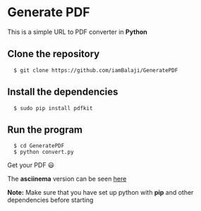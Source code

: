 # Generate PDF
This is a simple URL to PDF converter in **Python**

Clone the repository
---------------------

      $ git clone https://github.com/iamBalaji/GeneratePDF
      
Install the dependencies
------------------------

      $ sudo pip install pdfkit
      
Run the program
----------------

      $ cd GeneratePDF
      $ python convert.py
      
Get your PDF :smiley:

The **asciinema** version can be seen [here](https://asciinema.org/a/37751)

**Note:**  Make sure that you have set up python with **pip** and other dependencies before starting

